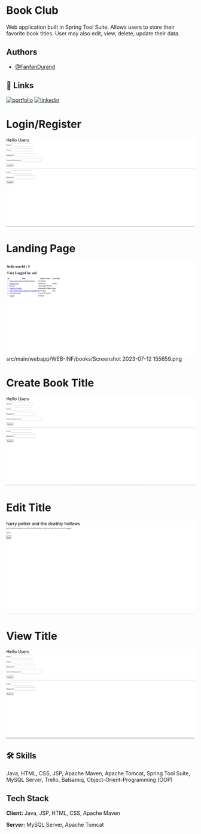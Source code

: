 # Book Club

Web application built in Spring Tool Suite. Allows users to store their favorite book titles. User may also edit, view, delete, update their data.


## Authors

- [@FanfanDurand](https://github.com/durand90)


## 🔗 Links
[![portfolio](https://img.shields.io/badge/my_portfolio-000?style=for-the-badge&logo=ko-fi&logoColor=white)](https://durand90.github.io/)
[![linkedin](https://img.shields.io/badge/linkedin-0A66C2?style=for-the-badge&logo=linkedin&logoColor=white)](https://www.linkedin.com/in/fanfan-durand/)

# Login/Register

![App Screenshot](src/main/webapp/WEB-INF/books/Screenshot%202023-07-12%20155631.png)


# Landing Page

![App Screenshot](src/main/webapp/WEB-INF/books/Screenshot%202023-07-12%20155659.png
)
src/main/webapp/WEB-INF/books/Screenshot 2023-07-12 155659.png

# Create Book Title

![App Screenshot](src/main/webapp/WEB-INF/books/Screenshot%202023-07-12%20155631.png)

# Edit Title

![App Screenshot](src/main/webapp/WEB-INF/books/Screenshot%202023-07-12%20155710.png)

# View Title

![App Screenshot](src/main/webapp/WEB-INF/books/Screenshot%202023-07-12%20155631.png)


## 🛠 Skills
Java, HTML, CSS, JSP, Apache Maven, Apache Tomcat, Spring Tool Suite, MySQL Server, Trello, Balsamiq, Object-Orient-Programming (OOP)


## Tech Stack

**Client:** Java, JSP, HTML, CSS, Apache Maven

**Server:** MySQL Server, Apache Tomcat
